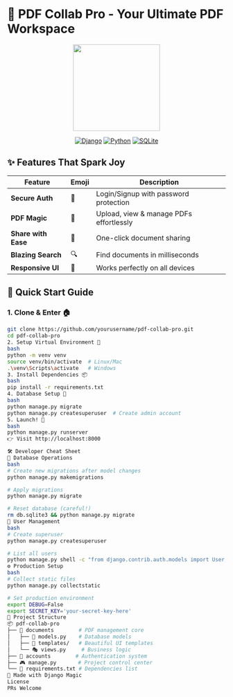 
# 🚀 PDF Collab Pro - Your Ultimate PDF Workspace

<div align="center">
  <img src="https://media.giphy.com/media/v1.Y2lkPTc5MGI3NjExcDZ1dG1zZ3J1Z2R4bWQ0bWJ2Z2N6dWx5Z2JtY3BmcGZ6eGZ0eCZlcD12MV9pbnRlcm5hbF9naWZfYnlfaWQmY3Q9Zw/xT5LMHxhOfscxPfIfm/giphy.gif" width="200">
  
  [![Django](https://img.shields.io/badge/Django-3.2.18-green?style=for-the-badge&logo=django)](https://www.djangoproject.com/)
  [![Python](https://img.shields.io/badge/Python-3.11-blue?style=for-the-badge&logo=python)](https://www.python.org/)
  [![SQLite](https://img.shields.io/badge/SQLite-3.0-lightgrey?style=for-the-badge&logo=sqlite)](https://sqlite.org/)
</div>

## ✨ **Features That Spark Joy**
| Feature | Emoji | Description |
|---------|-------|-------------|
| **Secure Auth** | 🔐 | Login/Signup with password protection |
| **PDF Magic** | 📄 | Upload, view & manage PDFs effortlessly |
| **Share with Ease** | 🔗 | One-click document sharing |
| **Blazing Search** | 🔍 | Find documents in milliseconds |
| **Responsive UI** | 📱 | Works perfectly on all devices |

## 🎯 **Quick Start Guide**

### 1. **Clone & Enter** 🏠
```bash
git clone https://github.com/yourusername/pdf-collab-pro.git
cd pdf-collab-pro
2. Setup Virtual Environment 🐍
bash
python -m venv venv
source venv/bin/activate  # Linux/Mac
.\venv\Scripts\activate   # Windows
3. Install Dependencies 📦
bash
pip install -r requirements.txt
4. Database Setup 💾
bash
python manage.py migrate
python manage.py createsuperuser  # Create admin account
5. Launch! 🚀
bash
python manage.py runserver
👉 Visit http://localhost:8000

🛠 Developer Cheat Sheet
🔄 Database Operations
bash
# Create new migrations after model changes
python manage.py makemigrations

# Apply migrations
python manage.py migrate

# Reset database (careful!)
rm db.sqlite3 && python manage.py migrate
👥 User Management
bash
# Create superuser
python manage.py createsuperuser

# List all users
python manage.py shell -c "from django.contrib.auth.models import User; print(list(User.objects.all()))"
⚙️ Production Setup
bash
# Collect static files
python manage.py collectstatic

# Set production environment
export DEBUG=False
export SECRET_KEY='your-secret-key-here'
🎨 Project Structure
📦 pdf-collab-pro
├── 📂 documents        # PDF management core
│   ├── 📜 models.py    # Database models
│   ├── 🎨 templates/   # Beautiful UI templates
│   └── 🎭 views.py     # Business logic
├── 🔐 accounts        # Authentication system
├── 🎮 manage.py       # Project control center
└── 📜 requirements.txt # Dependencies list
💖 Made with Django Magic
License
PRs Welcome


